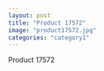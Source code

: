 ```yaml
---
layout: post
title: "Product 17572"
image: "product17572.jpg"
categories: "category1"
---
```

Product 17572
